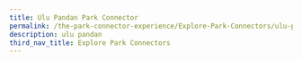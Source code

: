 ```yaml
---
title: Ulu Pandan Park Connector
permalink: /the-park-connector-experience/Explore-Park-Connectors/ulu-pandan/
description: ulu pandan
third_nav_title: Explore Park Connectors
---
```

